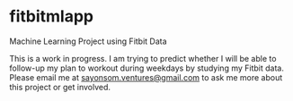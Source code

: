 # fitbitmlapp
Machine Learning Project using Fitbit Data

This is a work in progress. I am trying to predict whether I will be able to follow-up my plan to workout during weekdays by studying my Fitbit data. Please email me at sayonsom.ventures@gmail.com to ask me more about this project or get involved. 

